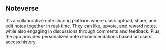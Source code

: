 ## Noteverse

It's a collaborative note sharing platform where users upload, share, and edit notes together in real-time. They can like, upvote, and reward notes, while also engaging in discussions through comments and feedback. Plus, the app provides personalized note recommendations based on users' access history.
